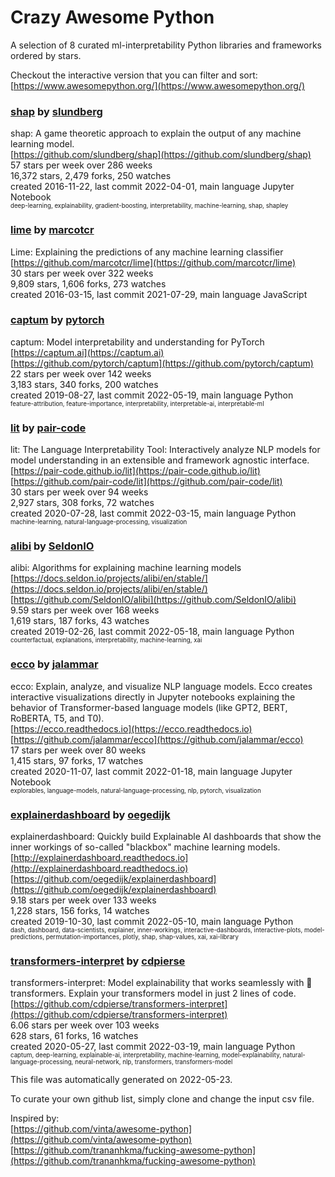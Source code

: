 # Crazy Awesome Python
A selection of 8 curated ml-interpretability Python libraries and frameworks ordered by stars.  

Checkout the interactive version that you can filter and sort: 
[https://www.awesomepython.org/](https://www.awesomepython.org/)  


### [shap](https://github.com/slundberg/shap) by [slundberg](https://github.com/slundberg)  
shap: A game theoretic approach to explain the output of any machine learning model.  
[https://github.com/slundberg/shap](https://github.com/slundberg/shap)  
57 stars per week over 286 weeks  
16,372 stars, 2,479 forks, 250 watches  
created 2016-11-22, last commit 2022-04-01, main language Jupyter Notebook  
<sub><sup>deep-learning, explainability, gradient-boosting, interpretability, machine-learning, shap, shapley</sup></sub>


### [lime](https://github.com/marcotcr/lime) by [marcotcr](https://github.com/marcotcr)  
Lime: Explaining the predictions of any machine learning classifier  
[https://github.com/marcotcr/lime](https://github.com/marcotcr/lime)  
30 stars per week over 322 weeks  
9,809 stars, 1,606 forks, 273 watches  
created 2016-03-15, last commit 2021-07-29, main language JavaScript  


### [captum](https://github.com/pytorch/captum) by [pytorch](https://github.com/pytorch)  
captum: Model interpretability and understanding for PyTorch  
[https://captum.ai](https://captum.ai)  
[https://github.com/pytorch/captum](https://github.com/pytorch/captum)  
22 stars per week over 142 weeks  
3,183 stars, 340 forks, 200 watches  
created 2019-08-27, last commit 2022-05-19, main language Python  
<sub><sup>feature-attribution, feature-importance, interpretability, interpretable-ai, interpretable-ml</sup></sub>


### [lit](https://github.com/pair-code/lit) by [pair-code](https://github.com/pair-code)  
lit: The Language Interpretability Tool: Interactively analyze NLP models for model understanding in an extensible and framework agnostic interface.  
[https://pair-code.github.io/lit](https://pair-code.github.io/lit)  
[https://github.com/pair-code/lit](https://github.com/pair-code/lit)  
30 stars per week over 94 weeks  
2,927 stars, 308 forks, 72 watches  
created 2020-07-28, last commit 2022-03-15, main language Python  
<sub><sup>machine-learning, natural-language-processing, visualization</sup></sub>


### [alibi](https://github.com/SeldonIO/alibi) by [SeldonIO](https://github.com/SeldonIO)  
alibi: Algorithms for explaining machine learning models  
[https://docs.seldon.io/projects/alibi/en/stable/](https://docs.seldon.io/projects/alibi/en/stable/)  
[https://github.com/SeldonIO/alibi](https://github.com/SeldonIO/alibi)  
9.59 stars per week over 168 weeks  
1,619 stars, 187 forks, 43 watches  
created 2019-02-26, last commit 2022-05-18, main language Python  
<sub><sup>counterfactual, explanations, interpretability, machine-learning, xai</sup></sub>


### [ecco](https://github.com/jalammar/ecco) by [jalammar](https://github.com/jalammar)  
ecco: Explain, analyze, and visualize NLP language models. Ecco creates interactive visualizations directly in Jupyter notebooks explaining the behavior of Transformer-based language models (like GPT2, BERT, RoBERTA, T5, and T0).  
[https://ecco.readthedocs.io](https://ecco.readthedocs.io)  
[https://github.com/jalammar/ecco](https://github.com/jalammar/ecco)  
17 stars per week over 80 weeks  
1,415 stars, 97 forks, 17 watches  
created 2020-11-07, last commit 2022-01-18, main language Jupyter Notebook  
<sub><sup>explorables, language-models, natural-language-processing, nlp, pytorch, visualization</sup></sub>


### [explainerdashboard](https://github.com/oegedijk/explainerdashboard) by [oegedijk](https://github.com/oegedijk)  
explainerdashboard: Quickly build Explainable AI dashboards that show the inner workings of so-called "blackbox" machine learning models.  
[http://explainerdashboard.readthedocs.io](http://explainerdashboard.readthedocs.io)  
[https://github.com/oegedijk/explainerdashboard](https://github.com/oegedijk/explainerdashboard)  
9.18 stars per week over 133 weeks  
1,228 stars, 156 forks, 14 watches  
created 2019-10-30, last commit 2022-05-10, main language Python  
<sub><sup>dash, dashboard, data-scientists, explainer, inner-workings, interactive-dashboards, interactive-plots, model-predictions, permutation-importances, plotly, shap, shap-values, xai, xai-library</sup></sub>


### [transformers-interpret](https://github.com/cdpierse/transformers-interpret) by [cdpierse](https://github.com/cdpierse)  
transformers-interpret: Model explainability that works seamlessly with 🤗 transformers. Explain your transformers model in just 2 lines of code.   
[https://github.com/cdpierse/transformers-interpret](https://github.com/cdpierse/transformers-interpret)  
6.06 stars per week over 103 weeks  
628 stars, 61 forks, 16 watches  
created 2020-05-27, last commit 2022-03-19, main language Python  
<sub><sup>captum, deep-learning, explainable-ai, interpretability, machine-learning, model-explainability, natural-language-processing, neural-network, nlp, transformers, transformers-model</sup></sub>


This file was automatically generated on 2022-05-23.  

To curate your own github list, simply clone and change the input csv file.  

Inspired by:  
[https://github.com/vinta/awesome-python](https://github.com/vinta/awesome-python)  
[https://github.com/trananhkma/fucking-awesome-python](https://github.com/trananhkma/fucking-awesome-python)  
